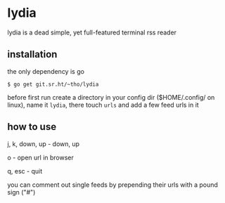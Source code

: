 # lydia

lydia is a dead simple, yet full-featured terminal rss reader

## installation

the only dependency is go

    $ go get git.sr.ht/~tho/lydia

before first run create a directory in your config dir ($HOME/.config/ on
linux), name it `lydia`, there touch `urls` and add a few feed urls in it

## how to use
j, k, down, up - down, up

o - open url in browser

q, esc - quit



you can comment out single feeds by prepending their urls with a pound sign ("#")
